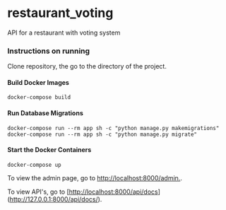 # restaurant_voting
API for a restaurant with voting system

### Instructions on running

Clone repository, the go to the directory of the project.

#### Build Docker Images

```docker-compose build```

#### Run Database Migrations

```docker-compose run --rm app sh -c "python manage.py makemigrations"```
```docker-compose run --rm app sh -c "python manage.py migrate"```

#### Start the Docker Containers

```docker-compose up```

To view the admin page, go to [http://localhost:8000/admin.](http://127.0.0.1:8000/admin/login/?next=/admin/).

To view API's, go to [[http://localhost:8000/api/docs](http://127.0.0.1:8000/api/docs/#/)](http://127.0.0.1:8000/api/docs/).
